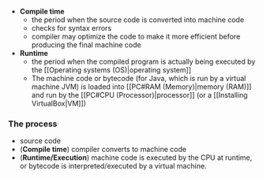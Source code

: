 
- **Compile time**
	- the period when the source code is converted into machine code
	- checks for syntax errors
	- compiler may optimize the code to make it more efficient before producing the final machine code
- **Runtime**
	- the period when the compiled program is actually being executed by the [[Operating systems (OS)|operating system]]
	- The machine code or bytecode (for Java, which is run by a virtual machine JVM) is loaded into [[PC#RAM (Memory)|memory (RAM)]] and run by the [[PC#CPU (Processor)|processor]] (or a [[Installing VirtualBox|VM]])
### **The process**
- source code
- (**Compile time**) compiler converts to machine code
- (**Runtime/Execution**) machine code is executed by the CPU at runtime, or bytecode is interpreted/executed by a virtual machine. 